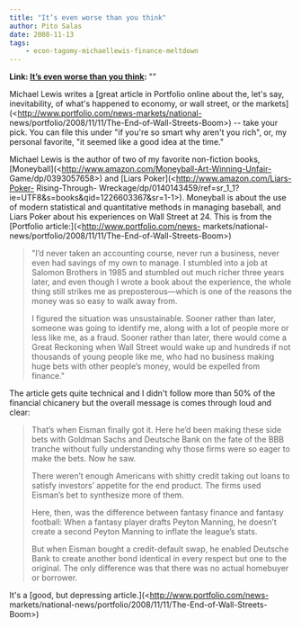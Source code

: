 ```yaml
---
title: "It’s even worse than you think"
author: Pito Salas
date: 2008-11-13
tags:
    - econ-tagomy-michaellewis-finance-meltdown
---
```


**Link: [It’s even worse than you think](None):** ""



Michael Lewis writes a [great article in Portfolio online about the, let's
say, inevitability, of what's happened to economy, or wall street, or the
markets](<http://www.portfolio.com/news-markets/national-
news/portfolio/2008/11/11/The-End-of-Wall-Streets-Boom>) -- take your pick.
You can file this under "if you're so smart why aren't you rich", or, my
personal favorite, "it seemed like a good idea at the time."

Michael Lewis is the author of two of my favorite non-fiction books,
[Moneyball](<http://www.amazon.com/Moneyball-Art-Winning-Unfair-
Game/dp/0393057658>) and [Liars Poker](<http://www.amazon.com/Liars-Poker-
Rising-Through-
Wreckage/dp/0140143459/ref=sr_1_1?ie=UTF8&s=books&qid=1226603367&sr=1-1>).
Moneyball is about the use of modern statistical and quantitative methods in
managing baseball, and Liars Poker about his experiences on Wall Street at 24.
This is from the [Portfolio article:](<http://www.portfolio.com/news-
markets/national-news/portfolio/2008/11/11/The-End-of-Wall-Streets-Boom>)

> "I’d never taken an accounting course, never run a business, never even had
> savings of my own to manage. I stumbled into a job at Salomon Brothers in
> 1985 and stumbled out much richer three years later, and even though I wrote
> a book about the experience, the whole thing still strikes me as
> preposterous—which is one of the reasons the money was so easy to walk away
> from.
>
> I figured the situation was unsustainable. Sooner rather than later, someone
> was going to identify me, along with a lot of people more or less like me,
> as a fraud. Sooner rather than later, there would come a Great Reckoning
> when Wall Street would wake up and hundreds if not thousands of young people
> like me, who had no business making huge bets with other people’s money,
> would be expelled from finance."

The article gets quite technical and I didn't follow more than 50% of the
financial chicanery but the overall message is comes through loud and clear:

> That’s when Eisman finally got it. Here he’d been making these side bets
> with Goldman Sachs and Deutsche Bank on the fate of the BBB tranche without
> fully understanding why those firms were so eager to make the bets. Now he
> saw.
>
> There weren’t enough Americans with shitty credit taking out loans to
> satisfy investors’ appetite for the end product. The firms used Eisman’s bet
> to synthesize more of them.
>
> Here, then, was the difference between fantasy finance and fantasy football:
> When a fantasy player drafts Peyton Manning, he doesn’t create a second
> Peyton Manning to inflate the league’s stats.
>
> But when Eisman bought a credit-default swap, he enabled Deutsche Bank to
> create another bond identical in every respect but one to the original. The
> only difference was that there was no actual homebuyer or borrower.

It's a [good, but depressing article.](<http://www.portfolio.com/news-
markets/national-news/portfolio/2008/11/11/The-End-of-Wall-Streets-Boom>)


